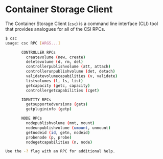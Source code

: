 # Container Storage Client
The Container Storage Client (`csc`) is a command line interface (CLI) tool
that provides analogues for all of the CSI RPCs.

```bash
$ csc
usage: csc RPC [ARGS...]

       CONTROLLER RPCs
         createvolume (new, create)
         deletevolume (d, rm, del)
         controllerpublishvolume (att, attach)
         controllerunpublishvolume (det, detach)
         validatevolumecapabilities (v, validate)
         listvolumes (l, ls, list)
         getcapacity (getc, capacity)
         controllergetcapabilities (cget)

       IDENTITY RPCs
         getsupportedversions (gets)
         getplugininfo (getp)

       NODE RPCs
         nodepublishvolume (mnt, mount)
         nodeunpublishvolume (umount, unmount)
         getnodeid (id, getn, nodeid)
         probenode (p, probe)
         nodegetcapabilities (n, node)

Use the -? flag with an RPC for additional help.
```
